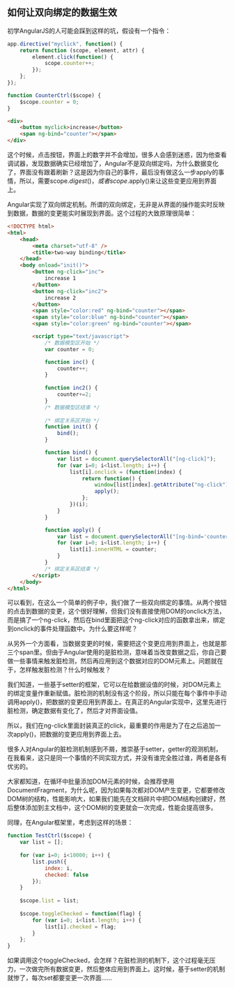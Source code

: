 ## 如何让双向绑定的数据生效

初学AngularJS的人可能会踩到这样的坑，假设有一个指令：

```JavaScript
app.directive("myclick", function() {
    return function (scope, element, attr) {
        element.click(function() {
            scope.counter++;
        });
    };
});
```

```JavaScript
function CounterCtrl($scope) {
    $scope.counter = 0;
}
```

```HTML
<div>
    <button myclick>increase</button>
    <span ng-bind="counter"></span>
</div>
```

这个时候，点击按钮，界面上的数字并不会增加，很多人会感到迷惑，因为他查看调试器，发现数据确实已经增加了，Angular不是双向绑定吗，为什么数据变化了，界面没有跟着刷新？这是因为你自己的事件，最后没有做这么一步apply的事情，所以，需要scope.$digest()，或者scope.$apply()来让这些变更应用到界面上。

Angular实现了双向绑定机制。所谓的双向绑定，无非是从界面的操作能实时反映到数据，数据的变更能实时展现到界面。这个过程的大致原理很简单：

```HTML
<!DOCTYPE html>
<html>
    <head>
        <meta charset="utf-8" />
        <title>two-way binding</title>
    </head>
    <body onload="init()">
        <button ng-click="inc">
            increase 1
        </button>
        <button ng-click="inc2">
            increase 2
        </button>
        <span style="color:red" ng-bind="counter"></span>
        <span style="color:blue" ng-bind="counter"></span>
        <span style="color:green" ng-bind="counter"></span>

        <script type="text/javascript">
            /* 数据模型区开始 */
            var counter = 0;

            function inc() {
                counter++;
            }
            
            function inc2() {
                counter+=2;
            }
            /* 数据模型区结束 */
            
            /* 绑定关系区开始 */
            function init() {
                bind();
            }

            function bind() {
                var list = document.querySelectorAll("[ng-click]");
                for (var i=0; i<list.length; i++) {
                    list[i].onclick = (function(index) {
                        return function() {
                            window[list[index].getAttribute("ng-click")]();
                            apply();
                        };
                    })(i);
                }
            }

            function apply() {
                var list = document.querySelectorAll("[ng-bind='counter']");
                for (var i=0; i<list.length; i++) {
                    list[i].innerHTML = counter;
                }
            }
            /* 绑定关系区结束 */
        </script>
    </body>
</html>
```

可以看到，在这么一个简单的例子中，我们做了一些双向绑定的事情。从两个按钮的点击到数据的变更，这个很好理解，但我们没有直接使用DOM的onclick方法，而是搞了一个ng-click，然后在bind里面把这个ng-click对应的函数拿出来，绑定到onclick的事件处理函数中。为什么要这样呢？

从另外一个方面看，当数据变更的时候，需要把这个变更应用到界面上，也就是那三个span里。但由于Angular使用的是脏检测，意味着当改变数据之后，你自己要做一些事情来触发脏检测，然后再应用到这个数据对应的DOM元素上。问题就在于，怎样触发脏检测？什么时候触发？

我们知道，一些基于setter的框架，它可以在给数据设值的时候，对DOM元素上的绑定变量作重新赋值。脏检测的机制没有这个阶段，所以只能在每个事件中手动调用apply()，把数据的变更应用到界面上。在真正的Angular实现中，这里先进行脏检测，确定数据有变化了，然后才对界面设值。

所以，我们在ng-click里面封装真正的click，最重要的作用是为了在之后追加一次apply()，把数据的变更应用到界面上去。


很多人对Angular的脏检测机制感到不屑，推崇基于setter，getter的观测机制，在我看来，这只是同一个事情的不同实现方式，并没有谁完全胜过谁，两者是各有优劣的。

大家都知道，在循环中批量添加DOM元素的时候，会推荐使用DocumentFragment，为什么呢，因为如果每次都对DOM产生变更，它都要修改DOM树的结构，性能影响大，如果我们能先在文档碎片中把DOM结构创建好，然后整体添加到主文档中，这个DOM树的变更就会一次完成，性能会提高很多。

同理，在Angular框架里，考虑到这样的场景：

```JavaScript
function TestCtrl($scope) {
    var list = [];
    
    for (var i=0; i<10000; i++) {
        list.push({
            index: i,
            checked: false
        });
    }
    
    $scope.list = list;
    
    $scope.toggleChecked = function(flag) {
        for (var i=0; i<list.length; i++) {
            list[i].checked = flag;
        }
    };
}
```

如果调用这个toggleChecked，会怎样？在脏检测的机制下，这个过程毫无压力，一次做完所有数据变更，然后整体应用到界面上。这时候，基于setter的机制就惨了，每次set都要变更一次界面……